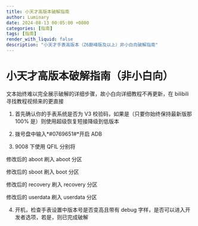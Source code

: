```yaml
---
title: 小天才高版本破解指南
author: Luminary
date: 2024-08-13 00:05:00 +0800
categories: [指南]
tags: [指南]
render_with_liquid: false
description: "小天才手表高版本（Z6巅峰版及以上）非小白向破解指南"
---
```


# 小天才高版本破解指南（非小白向）

文本始终难以完全展示破解的详细步骤，故小白向详细教程不再更新，在 bilibili 寻找教程视频来的更直接

1. 首先确认你的手表系统是否为 V3 校验码，如果是（只要你始终保持最新版那 100% 是）则使用超级恢复短接降级到低版本

2. 拨号盘中输入*#0769651#*开启 ADB

3. 9008 下使用 QFIL 分别将
  
  修改后的 aboot 刷入 aboot 分区
  
  修改后的 sboot 刷入 boot 分区
  
  修改后的 recovery 刷入 recovery 分区
  
  修改后的 userdata 刷入 userdata 分区

4. 开机，检查手表设置中版本号是否变高且带有 debug 字样，是否可以进入开发者选项，若是，则已完成破解

